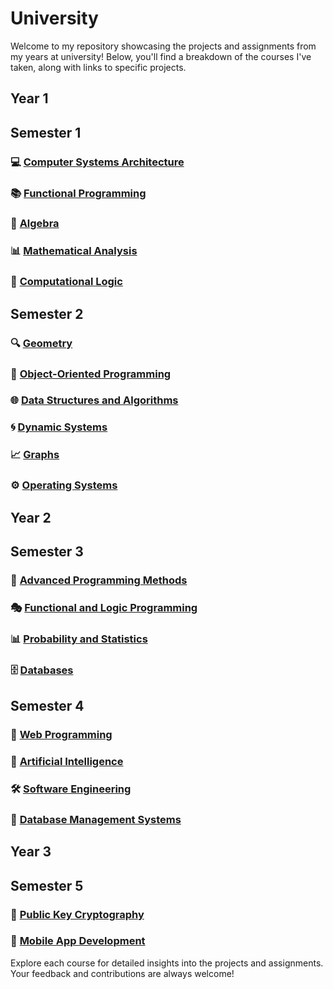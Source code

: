 # University

Welcome to my repository showcasing the projects and assignments from my years at university! Below, you'll find a breakdown of the courses I've taken, along with links to specific projects.

## Year 1
## Semester 1

### 💻 [Computer Systems Architecture](https://github.com/oanag27/University/tree/main/Semester1/Computational%20Systems%20Architecture)


### 📚 [Functional Programming](https://github.com/oanag27/University/tree/main/Semester1/Fundamentals%20of%20programming)


### 🧮 [Algebra](https://github.com/oanag27/University/tree/main/Semester1/Algebra)


### 📊 [Mathematical Analysis](https://github.com/oanag27/University/tree/main/Semester1/Mathematical%20analysis)


### 🧠 [Computational Logic](https://github.com/oanag27/University/tree/main/Semester1/Computational%20logic)


## Semester 2

### 🔍 [Geometry](https://github.com/oanag27/University/tree/main/Semester2/geometry)


### 🔄 [Object-Oriented Programming](https://github.com/oanag27/University/tree/main/Semester2/oop)


### 🌐 [Data Structures and Algorithms](https://github.com/oanag27/University/tree/main/Semester2/data%20structures%20and%20algorithms)


### 🌀 [Dynamic Systems](https://github.com/oanag27/University/tree/main/Semester2/dynamic%20systems)


### 📈 [Graphs](https://github.com/oanag27/University/tree/main/Semester2/graphs)


### ⚙️ [Operating Systems](https://github.com/oanag27/University/tree/main/Semester2/operating%20systems)


## Year 2
## Semester 3

### 🚀 [Advanced Programming Methods](https://github.com/oanag27/University/tree/main/Semester3/advanced%20programming%20methods)


### 🎭 [Functional and Logic Programming](https://github.com/oanag27/University/tree/main/Semester3/functional%20and%20logic%20programming)


### 📊 [Probability and Statistics](https://github.com/oanag27/University/tree/main/Semester3/probability%20and%20statistics)


### 🗄️ [Databases](https://github.com/oanag27/University/tree/main/Semester3/databases)


## Semester 4

### 🎨 [Web Programming](https://github.com/oanag27/University/tree/main/Semester4/web%20programming)

### 🤖 [Artificial Intelligence](https://github.com/oanag27/University/tree/main/Semester4/artificial%20intelligence)

### 🛠️ [Software Engineering](https://github.com/oanag27/University/tree/main/Semester4/software%20engineering)

### 📂 [Database Management Systems](https://github.com/oanag27/University/tree/main/Semester4/database%20management%20systems)


## Year 3
## Semester 5

### :key: [Public Key Cryptography](https://github.com/oanag27/University/tree/main/Semester5/public%20key%20cryptography)

### 📱 [Mobile App Development](https://github.com/oanag27/University/tree/main/Semester5/mobile%20app%20development)


Explore each course for detailed insights into the projects and assignments. Your feedback and contributions are always welcome!
  
    
